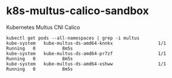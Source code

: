 # k8s-multus-calico-sandbox
Kubernetes Multus CNI Calico

~~~~
kubectl get pods --all-namespaces | grep -i multus
kube-system   kube-multus-ds-amd64-knnkx                 1/1     Running   0          8m5s
kube-system   kube-multus-ds-amd64-pr7zf                 1/1     Running   0          8m5s
kube-system   kube-multus-ds-amd64-xshww                 1/1     Running   0          8m5s
~~~~
